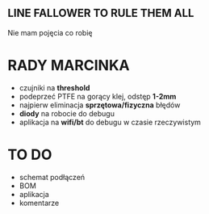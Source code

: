 ## LINE FALLOWER TO RULE THEM ALL
Nie mam pojęcia co robię

# RADY MARCINKA
- czujniki na **threshold**
- podeprzeć PTFE na gorący klej, odstęp **1-2mm**
- najpierw eliminacja **sprzętowa/fizyczna** błędów
- **diody** na robocie do debugu
- aplikacja na **wifi/bt** do debugu w czasie rzeczywistym

# TO DO
- schemat podłączeń
- BOM
- aplikacja
- komentarze

